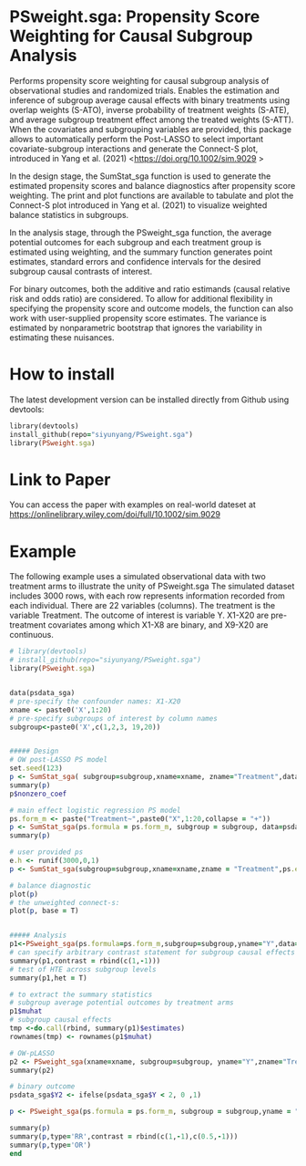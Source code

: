 # PSweight.sga: Propensity Score Weighting for Causal Subgroup Analysis

Performs propensity score weighting for causal subgroup analysis of observational studies and randomized trials. Enables the estimation and inference of subgroup average causal effects with binary treatments using overlap weights (S-ATO), inverse probability of treatment weights (S-ATE), and average subgroup treatment effect among the treated weights (S-ATT). When the covariates and subgrouping variables are provided, this package allows to automatically perform the Post-LASSO to select important covariate-subgroup interactions and generate the Connect-S plot, introduced in Yang et al. (2021) <https://doi.org/10.1002/sim.9029 >

In the design stage, the SumStat_sga function is used to generate the estimated propensity scores and balance diagnostics after propensity score weighting. The print and plot functions are available to tabulate and plot the Connect-S plot introduced in Yang et al. (2021) to visualize weighted balance statistics in subgroups.

In the analysis stage, through the PSweight_sga function, the average potential outcomes for each subgroup and each treatment group is estimated using weighting, and the summary function generates point estimates, standard errors and confidence intervals for the desired subgroup causal contrasts of interest. 

For binary outcomes, both the additive and ratio estimands (causal relative risk and odds ratio) are considered. To allow for additional flexibility in specifying the propensity score and outcome models, the function can also work with user-supplied propensity score estimates. The variance is estimated by nonparametric bootstrap that ignores the variability in estimating these nuisances.

# How to install
The latest development version can be installed directly from Github using devtools:
``` Ruby
library(devtools)
install_github(repo="siyunyang/PSweight.sga")
library(PSweight.sga)
```
# Link to Paper

You can access the paper with examples on real-world dateset at https://onlinelibrary.wiley.com/doi/full/10.1002/sim.9029

# Example
The following example uses a simulated observational data with two treatment arms to illustrate the unity of PSweight.sga The simulated dataset includes 3000 rows, with each row represents information recorded from each individual. There are 22 variables (columns). The treatment is the variable Treatment. The outcome of interest is variable Y. X1-X20 are pre-treatment covariates among which X1-X8 are binary, and X9-X20 are continuous.

``` Ruby
# library(devtools)
# install_github(repo="siyunyang/PSweight.sga")
library(PSweight.sga)


data(psdata_sga)
# pre-specify the confounder names: X1-X20
xname <- paste0('X',1:20)
# pre-specify subgroups of interest by column names
subgroup<-paste0('X',c(1,2,3, 19,20))


##### Design
# OW post-LASSO PS model
set.seed(123)
p <- SumStat_sga( subgroup=subgroup,xname=xname, zname="Treatment",data=psdata_sga, method='LASSO',weight="overlap")
summary(p)
p$nonzero_coef

# main effect logistic regression PS model
ps.form_m <- paste("Treatment~",paste0("X",1:20,collapse = "+"))
p <- SumStat_sga(ps.formula = ps.form_m, subgroup = subgroup, data=psdata_sga, method="glm",weight="overlap")
summary(p)

# user provided ps
e.h <- runif(3000,0,1)
p <- SumStat_sga(subgroup=subgroup,xname=xname,zname = "Treatment",ps.estimate = e.h, data=psdata_sga, weight="IPW")

# balance diagnostic
plot(p)
# the unweighted connect-s: 
plot(p, base = T)


##### Analysis
p1<-PSweight_sga(ps.formula=ps.form_m,subgroup=subgroup,yname="Y",data=psdata_sga,R=50,weight="overlap")
# can specify arbitrary contrast statement for subgroup causal effects
summary(p1,contrast = rbind(c(1,-1)))
# test of HTE across subgroup levels
summary(p1,het = T)

# to extract the summary statistics
# subgroup average potential outcomes by treatment arms
p1$muhat
# subgroup causal effects
tmp <-do.call(rbind, summary(p1)$estimates)
rownames(tmp) <- rownames(p1$muhat)

# OW-pLASSO
p2 <- PSweight_sga(xname=xname, subgroup=subgroup, yname="Y",zname="Treatment",data=psdata_sga,R=50, method='LASSO',weight="overlap")
summary(p2)

# binary outcome
psdata_sga$Y2 <- ifelse(psdata_sga$Y < 2, 0 ,1)

p <- PSweight_sga(ps.formula = ps.form_m, subgroup = subgroup,yname = "Y2", data=psdata_sga, weight="overlap")

summary(p)
summary(p,type='RR',contrast = rbind(c(1,-1),c(0.5,-1)))
summary(p,type='OR')
end
```
